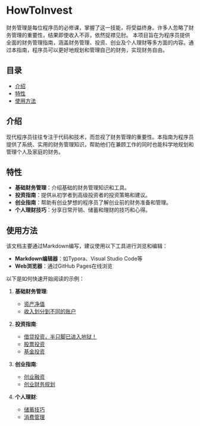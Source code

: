 # HowToInvest
财务管理是每位程序员的必修课，掌握了这一技能，将受益终身。许多人忽略了财务管理的重要性，结果即使收入不菲，依然捉襟见肘。
本项目旨在为程序员提供全面的财务管理指南，涵盖财务管理、投资、创业及个人理财等多方面的内容。通过本指南，程序员可以更好地规划和管理自己的财务，实现财务自由。

## 目录

- [介绍](#介绍)
- [特性](#特性)
- [使用方法](#使用方法)

## 介绍

现代程序员往往专注于代码和技术，而忽视了财务管理的重要性。本指南为程序员提供了系统、实用的财务管理知识，帮助他们在兼顾工作的同时也能科学地规划和管理个人及家庭的财务。

## 特性

- **基础财务管理**：介绍基础的财务管理知识和工具。
- **投资指南**：提供从初学者到高级投资者的投资策略和建议。
- **创业指南**：帮助有创业梦想的程序员了解创业前的财务准备和管理。
- **个人理财技巧**：分享日常开销、储蓄和理财的技巧和心得。


## 使用方法

该文档主要通过Markdown编写，建议使用以下工具进行浏览和编辑：

- **Markdown编辑器**：如Typora、Visual Studio Code等
- **Web浏览器**：通过GitHub Pages在线浏览

以下是如何快速开始阅读的示例：

1. **基础财务管理**:
    - [资产净值](docs/basic_finance/资产净值.md)
    - [收入划分到不同的账户](docs/basic_finance/收入划分到不同的账户.md)

2. **投资指南**:
    - [借贷投资，半只脚已进入地狱！](docs/investment/借贷投资，半只脚已进入地狱.md)
    - [股票投资](docs/investment/stocks.md)
    - [基金投资](docs/investment/funds.md)

3. **创业指南**:
    - [创业融资](docs/entrepreneurship/funding.md)
    - [创业财务规划](docs/entrepreneurship/planning.md)

4. **个人理财**:
    - [储蓄技巧](docs/personal/saving_tips.md)
    - [消费管理](docs/personal/spending.md)



